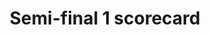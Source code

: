 ---
title: "Semi-final 1 scorecard"
label: "Semi-final 1"
event: 2021-05-18
layout: scorecard
redirect_from: /semi-final-one
---